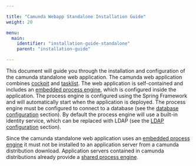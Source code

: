 ```yaml
---

title: "Camunda Webapp Standalone Installation Guide"
weight: 20

menu:
  main:
    identifier: "installation-guide-standalone"
    parent: "installation-guide"

---
```



This document will guide you through the installation and configuration of the camunda standalone web application.
The camunda web application combines [cockpit][] and [tasklist][]. The web application is self-contained and includes
an [embedded process engine][], which is configured inside the application. The process engine is configured using the
Spring Framework and will automatically start when the application is deployed. The process engine must be configured
to connect to a database (see the [database configuration][] section). By default the process engine will use a built-in
identity service, which can be replaced with LDAP (see the [LDAP configuration][] section).

<div class="alert alert-danger">
  Since the camunda standalone web application uses an <a href="ref:/guides/user-guide/#introduction-architecture-overview-embedded-process-engine">embedded process engine</a>
  it must not be installed to an application server from a camunda distribution download. Application servers contained in camunda distributions already provide a
  <a href="ref:/guides/user-guide/#introduction-architecture-overview-shared-container-managed-process-engine">shared process engine</a>.
</div>


[cockpit]: ref:/guides/user-guide/#cockpit
[tasklist]: ref:/guides/user-guide/#tasklist
[embedded process engine]: ref:/guides/user-guide/#introduction-architecture-overview-embedded-process-engine
[database configuration]: ref:/guides/installation-guide/standalone/#configuration-database-configuration
[LDAP configuration]: ref:/guides/installation-guide/standalone/#configuration-ldap-configuration